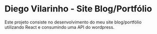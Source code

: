 # Diego Vilarinho - Site Blog/Portfólio
Este projeto consiste no desenvolvimento do meu site blog/portfólio utilizando React e consumindo  uma API do wordpress.
